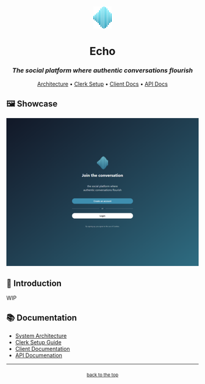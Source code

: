 <!-- HEADER -->
<br id="top" />
<p align="center">
  <a href="https://github.com/nednella/echo" target="_blank" rel="noopener noreferrer">
    <img src="./docs/logo/echo-logo-256-light-gradient.svg" width="48" />
  </a>
</p>
<div align="center">
  <h1>Echo</h1>
  <h3><i>The social platform where authentic conversations flourish</i></h3>
  <p>
    <a href="./docs/architecture.md">Architecture</a> •
    <a href="./docs/clerk-setup.md">Clerk Setup</a> •
    <a href="./client/README.md">Client Docs</a> •
    <a href="./api/README.md">API Docs</a>
  </p>
</div>

## 🖼️ Showcase

![Landing page](./docs/assets/landing.png)

## 📜 Introduction

WIP

## 📚 Documentation

- [System Architecture](./docs/architecture.md)
- [Clerk Setup Guide](./docs/clerk-setup.md)
- [Client Documentation](./client/README.md)
- [API Documenation](./api/README.md)

---

<!-- FOOTER -->
<p align="center">
  <sub><a href="#top">back to the top</a></sub>
</p>